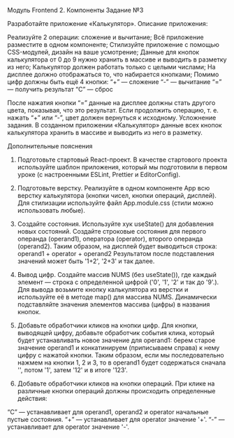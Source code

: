 Модуль Frontend 2. Компоненты
Задание №3

Разработайте приложение «Калькулятор». Описание приложения:

Реализуйте 2 операции: сложение и вычитание;
Всё приложение разместите в одном компоненте;
Стилизуйте приложение с помощью CSS-модулей, дизайн на ваше усмотрение;
Данные для кнопок калькулятора от 0 до 9 нужно хранить в массиве и выводить в разметку из него;
Калькулятор должен работать только с целыми числами;
На дисплее должно отображаться то, что набирается кнопками;
Помимо цифр должны быть ещё 4 кнопки:
“+” — сложение
“-” — вычитание
“=” — получить результат
“С” — сброс

После нажатия кнопки “=” данные на дисплее должны стать другого цвета, показывая, что это результат. Если продолжить операцию, т. е. нажать “+” или “-”, цвет должен вернуться к исходному.
Усложнение задания. В созданном приложении «Калькулятор» данные всех кнопок калькулятора хранить в массиве и выводить из него в разметку.

Дополнительные пояснения

1. Подготовьте стартовый React-проект. В качестве стартового проекта используйте шаблон приложения, который мы подготовили в первом уроке (с настроенными ESLint, Prettier и EditorConfig).

2. Подготовьте верстку. Реализуйте в одном компоненте App всю верстку калькулятора (кнопки чисел, кнопки операций, дисплей). Для стилизации используйте файл App.module.css (стили можно использовать любые).

3. Создайте состояния. Используйте хук useState() для добавления новых состояний. Создайте строковые состояния для первого операнда (operand1), оператора (operator), второго операнда (operand2). Таким образом, на дисплей будет выводиться строка: operand1 + operator + operand2
   Результатом после подставления значений может быть '1+2', '2+3' и так далее.

4. Вывод цифр. Создайте массив NUMS (без useState()), где каждый элемент — строка с определенной цифрой ('0', '1', '2' и так до '9'.). Для вывода возьмите кнопку калькулятора из верстки и используйте её в методе map() для массива NUMS. Динамически подставляйте значения элементов массива (цифры) в названия кнопок.

5. Добавьте обработчики кликов на кнопки цифр. Для кнопки, выводящей цифру, добавьте обработчик события клика, который будет устанавливать новое значение для operand1: берем старое значение operand1 и конкатинируем (приписываем справа) к нему цифру с нажатой кнопки. Таким образом, если мы последовательно нажмем на кнопки 1, 2 и 3, то в operand1 будет содержаться сначала '', потом '1', затем '12' и в итоге '123'.

6. Добавьте обработчики кликов на кнопки операций. При клике на различные кнопки операций должны происходить определенные действия:

“C” — устанавливает для operand1, operand2 и operator начальные пустые состояния.
“+” — устанавливает для operator значение '+'.
“-” — устанавливает для operator значение '-'.
